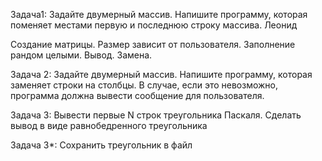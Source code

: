 Задача1: Задайте двумерный массив. Напишите программу, которая поменяет местами первую и последнюю строку массива. Леонид

Создание матрицы. 
    Размер зависит от пользователя.
Заполнение рандом целыми.
Вывод.
Замена.


Задача 2: Задайте двумерный массив. Напишите программу, которая заменяет строки на столбцы. В случае, если это невозможно, программа должна вывести сообщение для пользователя.

Задача 3: Вывести первые N строк треугольника Паскаля. Сделать вывод в виде равнобедренного треугольника

Задача 3*: Сохранить треугольник в файл